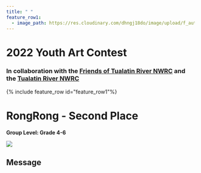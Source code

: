 ```yaml
---
title: " "
feature_row1:
  - image_path: https://res.cloudinary.com/dhngj18do/image/upload/f_auto,q_auto/v1/images/artcontest/ribbon_2
---
```


# 2022 Youth Art Contest

### In collaboration with the [Friends of Tualatin River NWRC](https://fotr.wildapricot.org/) and the [Tualatin River NWRC](https://www.fws.gov/refuge/Tualatin_River/)

{% include feature_row id="feature_row1"%}

# RongRong - Second Place  

**Group Level: Grade 4-6**  

![](https://res.cloudinary.com/dhngj18do/image/upload/f_auto,q_auto/v1/images/artcontest/2022_grp3_2nd_large)

## Message
